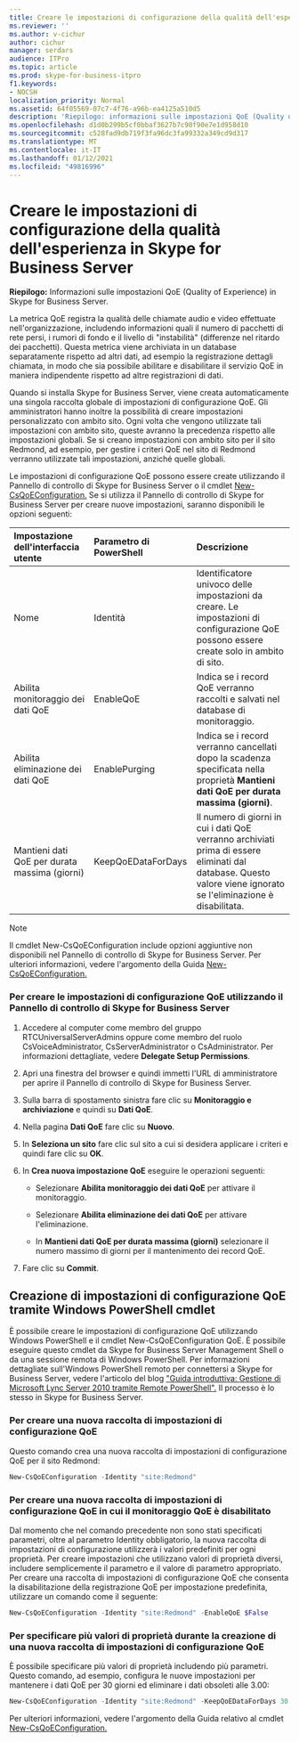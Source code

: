 ```yaml
---
title: Creare le impostazioni di configurazione della qualità dell'esperienza in Skype for Business Server
ms.reviewer: ''
ms.author: v-cichur
author: cichur
manager: serdars
audience: ITPro
ms.topic: article
ms.prod: skype-for-business-itpro
f1.keywords:
- NOCSH
localization_priority: Normal
ms.assetid: 64f05569-07c7-4f76-a96b-ea4125a510d5
description: 'Riepilogo: informazioni sulle impostazioni QoE (Quality of Experience) in Skype for Business Server.'
ms.openlocfilehash: d1d0b299b5cf0bbaf3627b7c90f90e7e1d958d10
ms.sourcegitcommit: c528fad9db719f3fa96dc3fa99332a349cd9d317
ms.translationtype: MT
ms.contentlocale: it-IT
ms.lasthandoff: 01/12/2021
ms.locfileid: "49816996"
---
```

# <a name="create-quality-of-experience-configuration-settings-in-skype-for-business-server"></a>Creare le impostazioni di configurazione della qualità dell'esperienza in Skype for Business Server
 
**Riepilogo:** Informazioni sulle impostazioni QoE (Quality of Experience) in Skype for Business Server.
  
La metrica QoE registra la qualità delle chiamate audio e video effettuate nell'organizzazione, includendo informazioni quali il numero di pacchetti di rete persi, i rumori di fondo e il livello di "instabilità" (differenze nel ritardo dei pacchetti). Questa metrica viene archiviata in un database separatamente rispetto ad altri dati, ad esempio la registrazione dettagli chiamata, in modo che sia possibile abilitare e disabilitare il servizio QoE in maniera indipendente rispetto ad altre registrazioni di dati.
  
Quando si installa Skype for Business Server, viene creata automaticamente una singola raccolta globale di impostazioni di configurazione QoE. Gli amministratori hanno inoltre la possibilità di creare impostazioni personalizzato con ambito sito. Ogni volta che vengono utilizzate tali impostazioni con ambito sito, queste avranno la precedenza rispetto alle impostazioni globali. Se si creano impostazioni con ambito sito per il sito Redmond, ad esempio, per gestire i criteri QoE nel sito di Redmond verranno utilizzate tali impostazioni, anziché quelle globali.
  
Le impostazioni di configurazione QoE possono essere create utilizzando il Pannello di controllo di Skype for Business Server o il cmdlet [New-CsQoEConfiguration.](https://docs.microsoft.com/powershell/module/skype/new-csqoeconfiguration?view=skype-ps) Se si utilizza il Pannello di controllo di Skype for Business Server per creare nuove impostazioni, saranno disponibili le opzioni seguenti:
  
|**Impostazione dell'interfaccia utente**|**Parametro di PowerShell**|**Descrizione**|
|:-----|:-----|:-----|
|Nome  <br/> |Identità  <br/> |Identificatore univoco delle impostazioni da creare. Le impostazioni di configurazione QoE possono essere create solo in ambito di sito.  <br/> |
|Abilita monitoraggio dei dati QoE  <br/> |EnableQoE  <br/> |Indica se i record QoE verranno raccolti e salvati nel database di monitoraggio.  <br/> |
|Abilita eliminazione dei dati QoE  <br/> |EnablePurging  <br/> |Indica se i record verranno cancellati dopo la scadenza specificata nella proprietà **Mantieni dati QoE per durata massima (giorni)**. <br/> |
|Mantieni dati QoE per durata massima (giorni)  <br/> |KeepQoEDataForDays  <br/> |Il numero di giorni in cui i dati QoE verranno archiviati prima di essere eliminati dal database. Questo valore viene ignorato se l'eliminazione è disabilitata.  <br/> |
   
> [!NOTE]
> Il cmdlet New-CsQoEConfiguration include opzioni aggiuntive non disponibili nel Pannello di controllo di Skype for Business Server. Per ulteriori informazioni, vedere l'argomento della Guida [New-CsQoEConfiguration.](https://docs.microsoft.com/powershell/module/skype/new-csqoeconfiguration?view=skype-ps)
  
### <a name="to-create-qoe-configuration-settings-by-using-skype-for-business-server-control-panel"></a>Per creare le impostazioni di configurazione QoE utilizzando il Pannello di controllo di Skype for Business Server

1. Accedere al computer come membro del gruppo RTCUniversalServerAdmins oppure come membro del ruolo CsVoiceAdministrator, CsServerAdministrator o CsAdministrator. Per informazioni dettagliate, vedere **Delegate Setup Permissions**.
    
2. Apri una finestra del browser e quindi immetti l'URL di amministratore per aprire il Pannello di controllo di Skype for Business Server.  
    
3. Sulla barra di spostamento sinistra fare clic su **Monitoraggio e archiviazione** e quindi su **Dati QoE**.
    
4. Nella pagina **Dati QoE** fare clic su **Nuovo**.
    
5. In **Seleziona un sito** fare clic sul sito a cui si desidera applicare i criteri e quindi fare clic su **OK**.
    
6. In **Crea nuova impostazione QoE** eseguire le operazioni seguenti:
    
   - Selezionare **Abilita monitoraggio dei dati QoE** per attivare il monitoraggio.
    
   - Selezionare **Abilita eliminazione dei dati QoE** per attivare l'eliminazione.
    
   - In **Mantieni dati QoE per durata massima (giorni)** selezionare il numero massimo di giorni per il mantenimento dei record QoE.
    
7. Fare clic su **Commit**.
    
## <a name="creating-qoe-configuration-settings-by-using-windows-powershell-cmdlets"></a>Creazione di impostazioni di configurazione QoE tramite Windows PowerShell cmdlet

È possibile creare le impostazioni di configurazione QoE utilizzando Windows PowerShell e il cmdlet New-CsQoEConfiguration QoE. È possibile eseguire questo cmdlet da Skype for Business Server Management Shell o da una sessione remota di Windows PowerShell. Per informazioni dettagliate sull'Windows PowerShell remoto per connettersi a Skype for Business Server, vedere l'articolo del blog ["Guida introduttiva: Gestione di Microsoft Lync Server 2010 tramite Remote PowerShell".](https://go.microsoft.com/fwlink/p/?linkId=255876) Il processo è lo stesso in Skype for Business Server.
  
### <a name="to-create-a-new-collection-of-qoe-configuration-settings"></a>Per creare una nuova raccolta di impostazioni di configurazione QoE

 Questo comando crea una nuova raccolta di impostazioni di configurazione QoE per il sito Redmond:
    
  ```PowerShell
  New-CsQoEConfiguration -Identity "site:Redmond"
  ```

### <a name="to-create-a-new-collection-of-qoe-configuration-settings-where-qoe-monitoring-is-disabled"></a>Per creare una nuova raccolta di impostazioni di configurazione QoE in cui il monitoraggio QoE è disabilitato

 Dal momento che nel comando precedente non sono stati specificati parametri, oltre al parametro Identity obbligatorio, la nuova raccolta di impostazioni di configurazione utilizzerà i valori predefiniti per ogni proprietà. Per creare impostazioni che utilizzano valori di proprietà diversi, includere semplicemente il parametro e il valore di parametro appropriato. Per creare una raccolta di impostazioni di configurazione QoE che consenta la disabilitazione della registrazione QoE per impostazione predefinita, utilizzare un comando come il seguente:
    
  ```PowerShell
  New-CsQoEConfiguration -Identity "site:Redmond" -EnableQoE $False
  ```

### <a name="to-specify-multiple-property-values-when-creating-a-new-collection-of-qoe-configuration-settings"></a>Per specificare più valori di proprietà durante la creazione di una nuova raccolta di impostazioni di configurazione QoE

 È possibile specificare più valori di proprietà includendo più parametri. Questo comando, ad esempio, configura le nuove impostazioni per mantenere i dati QoE per 30 giorni ed eliminare i dati obsoleti alle 3.00:
    
  ```PowerShell
  New-CsQoEConfiguration -Identity "site:Redmond" -KeepQoEDataForDays 30 -PurgeHourOfDay 3
  ```

Per ulteriori informazioni, vedere l'argomento della Guida relativo al cmdlet [New-CsQoEConfiguration.](https://docs.microsoft.com/powershell/module/skype/new-csqoeconfiguration?view=skype-ps)
  

